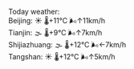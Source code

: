 Today weather:  
Beijing: ☀️   🌡️+11°C 🌬️↑11km/h  
Tianjin: 🌫  🌡️+9°C 🌬️↑7km/h  
Shijiazhuang: 🌫  🌡️+12°C 🌬️←7km/h  
Tangshan: ☀️   🌡️+12°C 🌬️↑5km/h  
